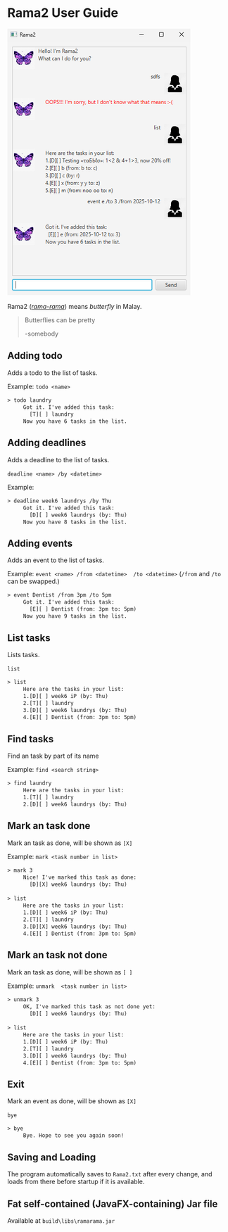 # Rama2 User Guide



![Alt text](Ui.png "Optional title")

Rama2 ([_rama-rama_](https://en.m.wiktionary.org/wiki/rama-rama)) means _butterfly_ in Malay.

> Butterflies can be pretty
>
> -somebody 

## Adding todo

Adds a todo to the list of tasks.

Example: `todo <name>`
```
> todo laundry
     Got it. I've added this task:
       [T][ ] laundry
     Now you have 6 tasks in the list.
```


## Adding deadlines

Adds a deadline to the list of tasks.

`deadline <name> /by <datetime>`

Example: 
```
> deadline week6 laundrys /by Thu
     Got it. I've added this task:
       [D][ ] week6 laundrys (by: Thu)
     Now you have 8 tasks in the list.

```


## Adding events

Adds an event to the list of tasks.

Example: `event <name> /from <datetime>  /to <datetime>`   (`/from` and `/to` can be swapped.)
```
> event Dentist /from 3pm /to 5pm
     Got it. I've added this task:
       [E][ ] Dentist (from: 3pm to: 5pm)
     Now you have 9 tasks in the list.
```

## List tasks

Lists tasks.

`list`
```
> list
     Here are the tasks in your list:
     1.[D][ ] week6 iP (by: Thu)
     2.[T][ ] laundry
     3.[D][ ] week6 laundrys (by: Thu)
     4.[E][ ] Dentist (from: 3pm to: 5pm)
```

## Find tasks

Find an task by part of its name

Example: `find <search string>`
```
> find laundry
     Here are the tasks in your list:
     1.[T][ ] laundry
     2.[D][ ] week6 laundrys (by: Thu)
```

## Mark an task done

Mark an task as done, will be shown as `[X]`

Example: `mark <task number in list>`
```
> mark 3
     Nice! I've marked this task as done:
       [D][X] week6 laundrys (by: Thu)

> list
     Here are the tasks in your list:
     1.[D][ ] week6 iP (by: Thu)
     2.[T][ ] laundry
     3.[D][X] week6 laundrys (by: Thu)
     4.[E][ ] Dentist (from: 3pm to: 5pm)

```

## Mark an task __not__ done

Mark an task as done, will be shown as `[ ]`

Example: `unmark  <task number in list>`
```
> unmark 3
     OK, I've marked this task as not done yet:
       [D][ ] week6 laundrys (by: Thu)

> list
     Here are the tasks in your list:
     1.[D][ ] week6 iP (by: Thu)
     2.[T][ ] laundry
     3.[D][ ] week6 laundrys (by: Thu)
     4.[E][ ] Dentist (from: 3pm to: 5pm)

```

## Exit

Mark an event as done, will be shown as `[X]`

`bye `
```
> bye
     Bye. Hope to see you again soon!
```

## Saving and Loading
The program automatically saves to `Rama2.txt` after every change, and loads from there before startup if it is available.

## Fat self-contained (JavaFX-containing) Jar file
Available at `build\libs\ramarama.jar`

<!--## Command-Line Interface
The program has a command-line interface too:
```
list
     Here are the tasks in your list:
     1.[D][ ] Testing «τα???σ»: 1<2 & 4+1>3, now 20% off!        
     2.[E][ ] b (from: b to: c)
     3.[D][ ] c (by: r)
     4.[E][ ] x (from: y y to: z)
     5.[E][ ] m (from: noo oo to: n)
     6.[E][ ] e (from: 2025-10-12 to: 3)

deadline laundry /by 2025-10-03
     Got it. I've added this task:
       [D][ ] laundry (by: Oct 3 2025)
     Now you have 7 tasks in the list.

list
     Here are the tasks in your list:
     1.[D][ ] Testing «τα???σ»: 1<2 & 4+1>3, now 20% off!
     2.[E][ ] b (from: b to: c)
     3.[D][ ] c (by: r)
     4.[E][ ] x (from: y y to: z)
     5.[E][ ] m (from: noo oo to: n)
     6.[E][ ] e (from: 2025-10-12 to: 3)
     7.[D][ ] laundry (by: Oct 3 2025)
```-->
